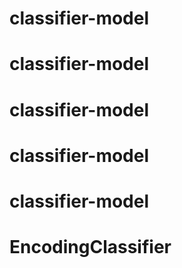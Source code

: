# classifier-model
# classifier-model
# classifier-model
# classifier-model
# classifier-model
# EncodingClassifier
